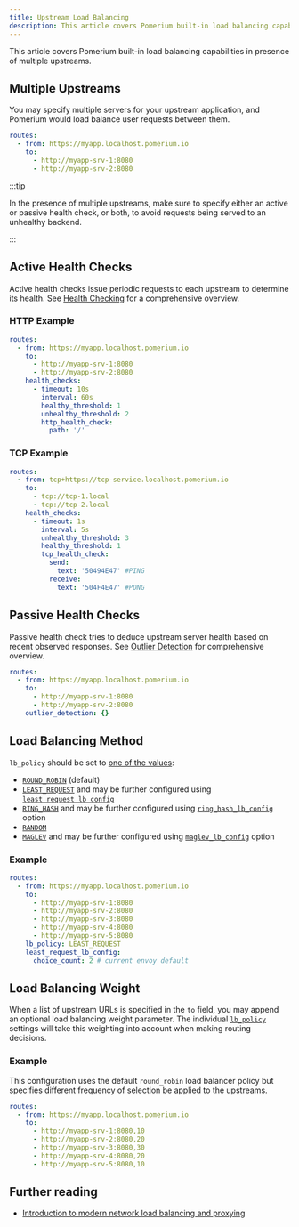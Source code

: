 ```yaml
---
title: Upstream Load Balancing
description: This article covers Pomerium built-in load balancing capabilities in presence of multiple upstreams.
---
```


This article covers Pomerium built-in load balancing capabilities in presence of multiple upstreams.

## Multiple Upstreams

You may specify multiple servers for your upstream application, and Pomerium would load balance user requests between them.

```yaml
routes:
  - from: https://myapp.localhost.pomerium.io
    to:
      - http://myapp-srv-1:8080
      - http://myapp-srv-2:8080
```

:::tip

In the presence of multiple upstreams, make sure to specify either an active or passive health check, or both, to avoid requests being served to an unhealthy backend.

:::

## Active Health Checks

Active health checks issue periodic requests to each upstream to determine its health. See [Health Checking](https://www.envoyproxy.io/docs/envoy/latest/intro/arch_overview/upstream/health_checking) for a comprehensive overview.

### HTTP Example

```yaml
routes:
  - from: https://myapp.localhost.pomerium.io
    to:
      - http://myapp-srv-1:8080
      - http://myapp-srv-2:8080
    health_checks:
      - timeout: 10s
        interval: 60s
        healthy_threshold: 1
        unhealthy_threshold: 2
        http_health_check:
          path: '/'
```

### TCP Example

```yaml
routes:
  - from: tcp+https://tcp-service.localhost.pomerium.io
    to:
      - tcp://tcp-1.local
      - tcp://tcp-2.local
    health_checks:
      - timeout: 1s
        interval: 5s
        unhealthy_threshold: 3
        healthy_threshold: 1
        tcp_health_check:
          send:
            text: '50494E47' #PING
          receive:
            text: '504F4E47' #PONG
```

## Passive Health Checks

Passive health check tries to deduce upstream server health based on recent observed responses. See [Outlier Detection](https://www.envoyproxy.io/docs/envoy/latest/intro/arch_overview/upstream/outlier) for comprehensive overview.

```yaml
routes:
  - from: https://myapp.localhost.pomerium.io
    to:
      - http://myapp-srv-1:8080
      - http://myapp-srv-2:8080
    outlier_detection: {}
```

## Load Balancing Method

`lb_policy` should be set to [one of the values](https://www.envoyproxy.io/docs/envoy/latest/intro/arch_overview/upstream/load_balancing/load_balancers):

- [`ROUND_ROBIN`](https://www.envoyproxy.io/docs/envoy/latest/intro/arch_overview/upstream/load_balancing/load_balancers#weighted-round-robin) (default)
- [`LEAST_REQUEST`](https://www.envoyproxy.io/docs/envoy/latest/intro/arch_overview/upstream/load_balancing/load_balancers#weighted-least-request) and may be further configured using [`least_request_lb_config`](https://www.envoyproxy.io/docs/envoy/latest/api-v3/config/cluster/v3/cluster.proto#envoy-v3-api-msg-config-cluster-v3-cluster-leastrequestlbconfig)
- [`RING_HASH`](https://www.envoyproxy.io/docs/envoy/latest/intro/arch_overview/upstream/load_balancing/load_balancers#ring-hash) and may be further configured using [`ring_hash_lb_config`](https://www.envoyproxy.io/docs/envoy/latest/api-v3/config/cluster/v3/cluster.proto#config-cluster-v3-cluster-ringhashlbconfig) option
- [`RANDOM`](https://www.envoyproxy.io/docs/envoy/latest/intro/arch_overview/upstream/load_balancing/load_balancers#random)
- [`MAGLEV`](https://www.envoyproxy.io/docs/envoy/latest/intro/arch_overview/upstream/load_balancing/load_balancers#maglev) and may be further configured using [`maglev_lb_config`](https://www.envoyproxy.io/docs/envoy/latest/api-v3/config/cluster/v3/cluster.proto#envoy-v3-api-msg-config-cluster-v3-cluster-maglevlbconfig) option

### Example

```yaml
routes:
  - from: https://myapp.localhost.pomerium.io
    to:
      - http://myapp-srv-1:8080
      - http://myapp-srv-2:8080
      - http://myapp-srv-3:8080
      - http://myapp-srv-4:8080
      - http://myapp-srv-5:8080
    lb_policy: LEAST_REQUEST
    least_request_lb_config:
      choice_count: 2 # current envoy default
```

## Load Balancing Weight

When a list of upstream URLs is specified in the `to` field, you may append an optional load balancing weight parameter. The individual [`lb_policy`](#load-balancing-method) settings will take this weighting into account when making routing decisions.

### Example

This configuration uses the default `round_robin` load balancer policy but specifies different frequency of selection be applied to the upstreams.

```yaml
routes:
  - from: https://myapp.localhost.pomerium.io
    to:
      - http://myapp-srv-1:8080,10
      - http://myapp-srv-2:8080,20
      - http://myapp-srv-3:8080,30
      - http://myapp-srv-4:8080,20
      - http://myapp-srv-5:8080,10
```

## Further reading

- [Introduction to modern network load balancing and proxying](https://blog.envoyproxy.io/introduction-to-modern-network-load-balancing-and-proxying-a57f6ff80236)
